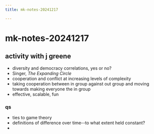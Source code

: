 ```yaml
---
title: mk-notes-20241217

---
```


# mk-notes-20241217


## activity with j greene

- diversity and democracy correlations, yes or no?
- Singer, *The Expanding Circle*
- cooperation and conflict at increasing levels of complexity
- taking cooperation between in group against out group and moving towards making everyone the in group
- effective, scalable, fun


### qs

- ties to game theory
- definitions of difference over time--to what extent held constant?
- 